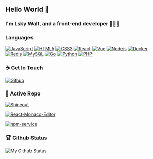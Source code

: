 ## Hello World 👏 

### I'm Lsky Walt, and a front-end developer 👨🏻‍💻

### Languages

[![JavaScript](https://img.shields.io/badge/-JavaScript-black?style=flat&logo=javascript&link=https://github.com/lsky-walt)](https://github.com/lsky-walt) [![HTML5](https://img.shields.io/badge/-HTML5-black?style=flat&logo=html5&logoColor=E34F26&link=https://github.com/lsky-walt)](https://github.com/lsky-walt) [![CSS3](https://img.shields.io/badge/-CSS3-black?style=flat&logo=css3&logoColor=1572B6&link=https://github.com/lsky-walt)](https://github.com/lsky-walt)
[![React](https://img.shields.io/badge/-React-black?style=flat&logo=react&link=https://github.com/lsky-walt)](https://github.com/lsky-walt) [![Vue](https://img.shields.io/badge/-Vue-black?style=flat&logo=vue.js&link=https://github.com/lsky-walt)](https://github.com/lsky-walt) [![Nodejs](https://img.shields.io/badge/-Nodejs-black?style=flat&logo=Node.js&link=https://github.com/lsky-walt)](https://github.com/lsky-walt) [![Docker](https://img.shields.io/badge/-Docker-black?style=flat&logo=docker&link=https://github.com/lsky-walt)](https://github.com/lsky-walt)
[![Redis](https://img.shields.io/badge/-Redis-black?style=flat&logo=redis&link=https://github.com/lsky-walt)](https://github.com/lsky-walt) [![MySQL](https://img.shields.io/badge/-MySQL-black?style=flat&logo=mysql&link=https://github.com/lsky-walt)](https://github.com/lsky-walt) [![Go](https://img.shields.io/badge/-Go-black?style=flat&logo=go&link=https://github.com/lsky-walt)](https://github.com/lsky-walt) [![Python](https://img.shields.io/badge/-Python-black?style=flat&logo=python&link=https://github.com/lsky-walt)](https://github.com/lsky-walt) [![PHP](https://img.shields.io/badge/-PHP-black?style=flat&logo=php&link=https://github.com/lsky-walt)](https://github.com/lsky-walt)



### ☕ Get In Touch

[![Github](https://img.shields.io/badge/-Github-000?style=flat&logo=Github&logoColor=white)](https://github.com/lsky-walt)



### 👀 Active Repo

[![Shineout](https://github-readme-stats.vercel.app/api/pin/?username=sheinsight&repo=shineout)](https://github.com/sheinsight/shineout)

[![React-Monaco-Editor](https://github-readme-stats.vercel.app/api/pin/?username=lsky-walt&repo=react-monaco-editor)](https://github.com/lsky-walt/react-monaco-editor)

[![npm-service](https://github-readme-stats.vercel.app/api/pin/?username=lsky-walt&repo=npm-service)](https://github.com/lsky-walt/npm-service)







### 🏆 Github Status

![My Github Status](https://github-readme-stats.vercel.app/api?username=lsky-walt&show_icons=true&hide_border=true&theme=dark)

